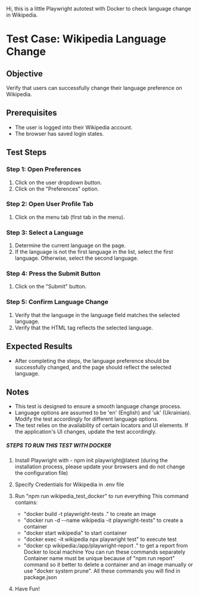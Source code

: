 Hi, this is a little Playwright autotest with Docker to check language change in Wikipedia.

# Test Case: Wikipedia Language Change

## Objective
Verify that users can successfully change their language preference on Wikipedia.

## Prerequisites
- The user is logged into their Wikipedia account.
- The browser has saved login states.

## Test Steps

### Step 1: Open Preferences
1. Click on the user dropdown button.
2. Click on the "Preferences" option.

### Step 2: Open User Profile Tab
1. Click on the menu tab (first tab in the menu).

### Step 3: Select a Language
1. Determine the current language on the page.
2. If the language is not the first language in the list, select the first language. Otherwise, select the second language.
   
### Step 4: Press the Submit Button
1. Click on the "Submit" button.

### Step 5: Confirm Language Change
1. Verify that the language in the language field matches the selected language.
2. Verify that the HTML tag reflects the selected language.

## Expected Results
- After completing the steps, the language preference should be successfully changed, and the page should reflect the selected language.

## Notes
- This test is designed to ensure a smooth language change process.
- Language options are assumed to be 'en' (English) and 'uk' (Ukrainian). Modify the test accordingly for different language options.
- The test relies on the availability of certain locators and UI elements. If the application's UI changes, update the test accordingly.



##### STEPS TO RUN THIS TEST WITH DOCKER #####

1. Install Playwright with - npm init playwright@latest
(during the installation process, please update your browsers and do not change the configuration file)

2. Specify Credentials for Wikipedia in .env file

3. Run "npm run wikipedia_test_docker" to run everything
    This command contains:
    - "docker build -t playwright-tests ." to create an image
    - "docker run -d --name wikipedia -it playwright-tests" to create a container
    - "docker start wikipedia" to start container
    - "docker exec -it wikipedia npx playwright test" to execute test
    - "docker cp wikipedia:/app/playwright-report ." to get a report from Docker to local machine
    You can run these commands separately
    Container name must be unique because of "npm run report" command so it better to delete a container and an image manually or use "docker system prune".
    All these commands you will find in package.json

4. Have Fun!